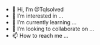 - 👋 Hi, I’m @Tqlsolved
- 👀 I’m interested in ...
- 🌱 I’m currently learning ...
- 💞️ I’m looking to collaborate on ...
- 📫 How to reach me ...

<!---
Tqlsolved/Tqlsolved is a ✨ special ✨ repository because its `README.md` (this file) appears on your GitHub profile.
You can click the Preview link to take a look at your changes.
--->
